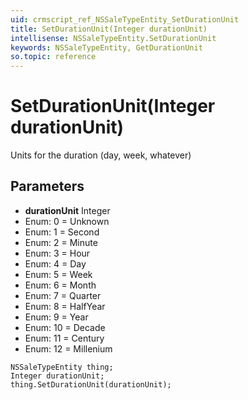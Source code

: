 ```yaml
---
uid: crmscript_ref_NSSaleTypeEntity_SetDurationUnit
title: SetDurationUnit(Integer durationUnit)
intellisense: NSSaleTypeEntity.SetDurationUnit
keywords: NSSaleTypeEntity, GetDurationUnit
so.topic: reference
---
```


# SetDurationUnit(Integer durationUnit)

Units for the duration (day, week, whatever)

## Parameters

* **durationUnit** Integer
* Enum: 0 = Unknown
* Enum: 1 = Second
* Enum: 2 = Minute
* Enum: 3 = Hour
* Enum: 4 = Day
* Enum: 5 = Week
* Enum: 6 = Month
* Enum: 7 = Quarter
* Enum: 8 = HalfYear
* Enum: 9 = Year
* Enum: 10 = Decade
* Enum: 11 = Century
* Enum: 12 = Millenium

```crmscript
NSSaleTypeEntity thing;
Integer durationUnit;
thing.SetDurationUnit(durationUnit);
```

